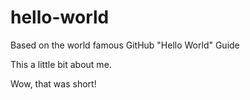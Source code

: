 # hello-world
Based on the world famous GitHub "Hello World" Guide

This a little bit about me.

Wow, that was short!
